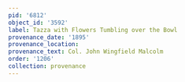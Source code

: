```yaml
---
pid: '6812'
object_id: '3592'
label: Tazza with Flowers Tumbling over the Bowl
provenance_date: '1895'
provenance_location:
provenance_text: Col. John Wingfield Malcolm
order: '1206'
collection: provenance
---
```

